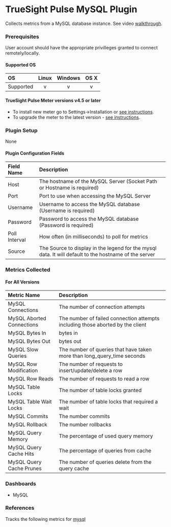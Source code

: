# TrueSight Pulse MySQL Plugin

Collects metrics from a MySQL database instance. See video [walkthrough](https://help.truesight.bmc.com/hc/en-us/articles/201536772).

### Prerequisites

User account should have the appropriate privilleges granted to connect remotely/locally.

#### Supported OS

|     OS    | Linux | Windows | OS X |
|:----------|:-----:|:-------:|:----:|
| Supported |   v   |    v    |  v   |

#### TrueSight Pulse Meter versions v4.5 or later

- To install new meter go to Settings->Installation or [see instructions](https://help.truesight.bmc.com/hc/en-us/sections/200634331-Installation).
- To upgrade the meter to the latest version - [see instructions](https://help.truesight.bmc.com/hc/en-us/articles/201573102-Upgrading-the-Boundary-Meter).

### Plugin Setup

None

#### Plugin Configuration Fields

|Field Name   |Description                                                                                           |
|:------------|:-----------------------------------------------------------------------------------------------------|
|Host         |The hostname of the MySQL Server (Socket Path or Hostname is required)                                |
|Port         |Port to use when accessing the MySQL Server                                                           |
|Username     |Username to access the MySQL database (Username is required)                                          |
|Password     |Password to access the MySQL database (Password is required)                                          |
|Poll Interval|How often (in milliseconds) to poll for metrics                                                       |
|Source       |The Source to display in the legend for the mysql data.  It will default to the hostname of the server|

### Metrics Collected

#### For All Versions

|Metric Name              |Description                                                                   |
|:------------------------|:-----------------------------------------------------------------------------|
|MySQL Connections        |The number of connection attempts                                             |
|MySQL Aborted Connections|The number of failed connection attempts including those aborted by the client|
|MySQL Bytes In           |bytes in                                                                      |
|MySQL Bytes Out          |bytes out                                                                     |
|MySQL Slow Queries       |The number of queries that have taken more than long_query_time seconds       |
|MySQL Row Modification   |The number of requests to insert/update/delete a row                          |
|MySQL Row Reads          |The number of requests to read a row                                          |
|MySQL Table Locks        |The number of table locks granted                                             |
|MySQL Table Wait Locks   |The number of table locks that required a wait                                |
|MySQL Commits            |The number commits                                                            |
|MySQL Rollback           |The number rollbacks                                                          |
|MySQL Query Memory       |The percentage of used query memory                                           |
|MySQL Query Cache Hits   |The percentage of queries from cache                                          |
|MySQL Query Cache Prunes |The number of queries delete from the query cache                             |

### Dashboards

- MySQL

### References

Tracks the following metrics for [mysql](http://www.mysql.com/)
